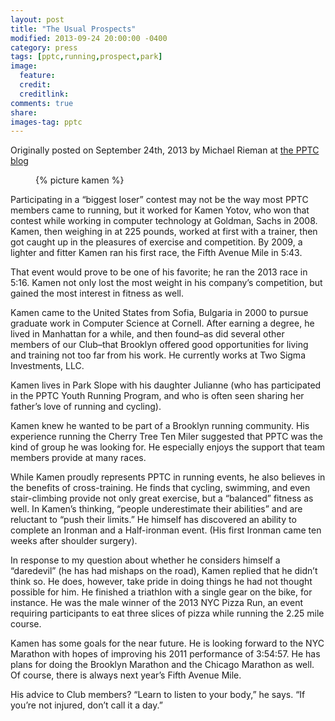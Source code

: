 ```yaml
---
layout: post
title: "The Usual Prospects"
modified: 2013-09-24 20:00:00 -0400
category: press
tags: [pptc,running,prospect,park]
image:
  feature: 
  credit: 
  creditlink: 
comments: true
share: 
images-tag: pptc
---
```


Originally posted on September 24th, 2013 by Michael Rieman at [the PPTC blog](http://pptc.org/the-usual-prospects-kamen-yotov/)

<figure>
  {% picture kamen %}
</figure>

Participating in a “biggest loser” contest may not be the way most PPTC members came to running, but it worked for Kamen Yotov, who won that contest while working in computer technology at Goldman, Sachs in 2008. Kamen, then weighing in at 225 pounds, worked at first with a trainer, then got caught up in the pleasures of exercise and competition. By 2009, a lighter and fitter Kamen ran his first race, the Fifth Avenue Mile in 5:43.

That event would prove to be one of his favorite; he ran the 2013 race in 5:16. Kamen not only lost the most weight in his company’s competition, but gained the most interest in fitness as well.

Kamen came to the United States from Sofia, Bulgaria in 2000 to pursue graduate work in Computer Science at Cornell. After earning a degree, he lived in Manhattan for a while, and then found–as did several other members of our Club–that Brooklyn offered good opportunities for living and training not too far from his work. He currently works at Two Sigma Investments, LLC.

Kamen lives in Park Slope with his daughter Julianne (who has participated in the PPTC Youth Running Program, and who is often seen sharing her father’s love of running and cycling).

Kamen knew he wanted to be part of a Brooklyn running community. His experience running the Cherry Tree Ten Miler suggested that PPTC was the kind of group he was looking for. He especially enjoys the support that team members provide at many races.

While Kamen proudly represents PPTC in running events, he also believes in the benefits of cross-training. He finds that cycling, swimming, and even stair-climbing provide not only great exercise, but a “balanced” fitness as well. In Kamen’s thinking, “people underestimate their abilities” and are reluctant to “push their limits.” He himself has discovered an ability to complete an Ironman and a Half-ironman event. (His first Ironman came ten weeks after shoulder surgery).

In response to my question about whether he considers himself a “daredevil” (he has had mishaps on the road), Kamen replied that he didn’t think so. He does, however, take pride in doing things he had not thought possible for him. He finished a triathlon with a single gear on the bike, for instance. He was the male winner of the 2013 NYC Pizza Run, an event requiring participants to eat three slices of pizza while running the 2.25 mile course.

Kamen has some goals for the near future. He is looking forward to the NYC Marathon with hopes of improving his 2011 performance of 3:54:57. He has plans for doing the Brooklyn Marathon and the Chicago Marathon as well. Of course, there is always next year’s Fifth Avenue Mile.

His advice to Club members? “Learn to listen to your body,” he says. “If you’re not injured, don’t call it a day.”